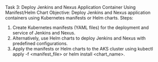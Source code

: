 Task 3: Deploy Jenkins and Nexus Application Container Using Manifest/Helm Chart
Objective: Deploy Jenkins and Nexus application containers using Kubernetes manifests or Helm charts.
Steps:
1. Create Kubernetes manifests (YAML files) for the deployment and service of Jenkins and Nexus.
2. Alternatively, use Helm charts to deploy Jenkins and Nexus with predefined configurations.
3. Apply the manifests or Helm charts to the AKS cluster using kubectl apply -f <manifest_file> or helm install <chart_name>.
